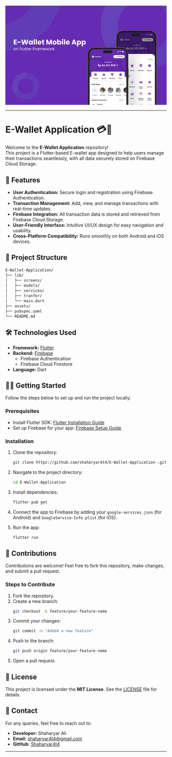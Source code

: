 ![RMS Screenshot](https://github.com/shaharyar4t4/E-Wallet-Application-/blob/master/e-wallet.png)

---

# E-Wallet Application 💳📱

Welcome to the **E-Wallet Application** repository!  
This project is a Flutter-based E-wallet app designed to help users manage their transactions seamlessly, with all data securely stored on Firebase Cloud Storage.  

## 🚀 Features  
- **User Authentication:** Secure login and registration using Firebase Authentication.  
- **Transaction Management:** Add, view, and manage transactions with real-time updates.  
- **Firebase Integration:** All transaction data is stored and retrieved from Firebase Cloud Storage.  
- **User-Friendly Interface:** Intuitive UI/UX design for easy navigation and usability.  
- **Cross-Platform Compatibility:** Runs smoothly on both Android and iOS devices.  

## 📂 Project Structure  
```
E-Wallet-Application/
├── lib/
│   ├── screens/        
│   ├── models/           
│   ├── services/         
│   ├── tranfer/             
│   └── main.dart          
├── assets/                
├── pubspec.yaml           
└── README.md              
```

## 🛠️ Technologies Used  
- **Framework:** [Flutter](https://flutter.dev/)  
- **Backend:** [Firebase](https://firebase.google.com/)  
  - Firebase Authentication  
  - Firebase Cloud Firestore  
- **Language:** Dart  

## 🧑‍💻 Getting Started  
Follow the steps below to set up and run the project locally:  

### Prerequisites  
- Install Flutter SDK: [Flutter Installation Guide](https://flutter.dev/docs/get-started/install)  
- Set up Firebase for your app: [Firebase Setup Guide](https://firebase.google.com/docs/flutter/setup)  

### Installation  
1. Clone the repository:  
   ```bash
   git clone https://github.com/shaharyar4t4/E-Wallet-Application-.git
   ```  
2. Navigate to the project directory:  
   ```bash
   cd E-Wallet-Application
   ```  
3. Install dependencies:  
   ```bash
   flutter pub get
   ```  
4. Connect the app to Firebase by adding your `google-services.json` (for Android) and `GoogleService-Info.plist` (for iOS).  

5. Run the app:  
   ```bash
   flutter run
   ```  

## 🤝 Contributions  
Contributions are welcome! Feel free to fork this repository, make changes, and submit a pull request.  

### Steps to Contribute  
1. Fork the repository.  
2. Create a new branch:  
   ```bash
   git checkout -b feature/your-feature-name
   ```  
3. Commit your changes:  
   ```bash
   git commit -m "Added a new feature"
   ```  
4. Push to the branch:  
   ```bash
   git push origin feature/your-feature-name
   ```  
5. Open a pull request.  

## 📝 License  
This project is licensed under the **MIT License**. See the [LICENSE](LICENSE) file for details.  

## 📧 Contact  
For any queries, feel free to reach out to:  
- **Developer:** Shaharyar Ali  
- **Email:** shaharyar4t4@gmail.com  
- **GitHub:** [Shaharyar4t4](https://github.com/shaharyar4t4)  

---
